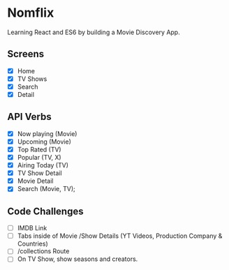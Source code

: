 # Nomflix

Learning React and ES6 by building a Movie Discovery App.

## Screens

- [x] Home
- [x] TV Shows
- [x] Search
- [x] Detail

## API Verbs

- [x] Now playing (Movie)
- [x] Upcoming (Movie)
- [x] Top Rated (TV)
- [x] Popular (TV, X)
- [x] Airing Today (TV)
- [x] TV Show Detail
- [x] Movie Detail
- [x] Search (Movie, TV);

## Code Challenges

- [ ] IMDB Link
- [ ] Tabs inside of Movie /Show Details (YT Videos, Production Company & Countries)
- [ ] /collections Route
- [ ] On TV Show, show seasons and creators.
